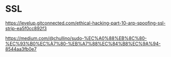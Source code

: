 # SSL
 
https://levelup.gitconnected.com/ethical-hacking-part-10-arp-spoofing-ssl-strip-ea5f0cc892f3

https://medium.com/@chullino/sudo-%EC%A0%88%EB%8C%80-%EC%93%B0%EC%A7%80-%EB%A7%88%EC%84%B8%EC%9A%94-8544aa3fb0e7